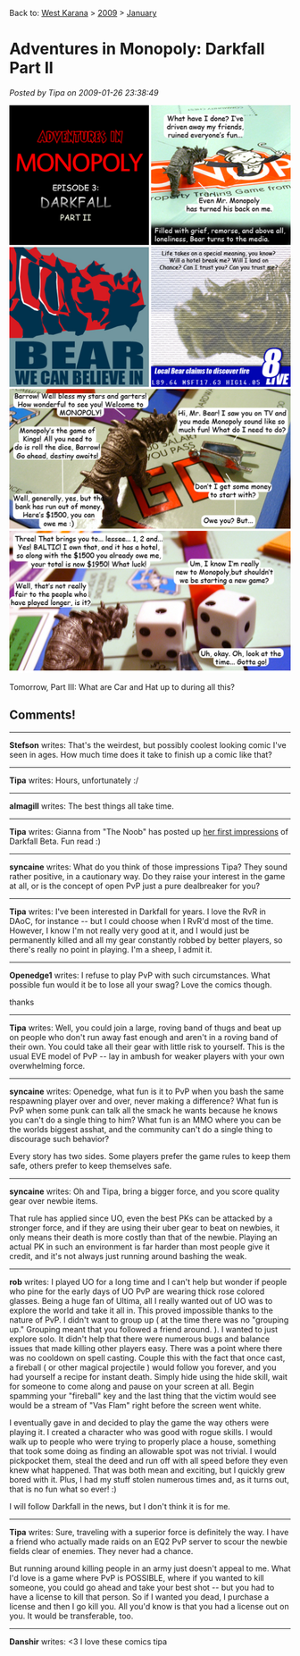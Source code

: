Back to: [West Karana](/posts/westkarana.md) > [2009](/posts/2009/westkarana.md) > [January](./westkarana.md)
# Adventures in Monopoly: Darkfall Part II

*Posted by Tipa on 2009-01-26 23:38:49*

![](../../../uploads/2009/01/beargoespublic.jpg "beargoespublic")

Tomorrow, Part III: What are Car and Hat up to during all this?

## Comments!

---

**Stefson** writes: That's the weirdest, but possibly coolest looking comic I've seen in ages. How much time does it take to finish up a comic like that?

---

**Tipa** writes: Hours, unfortunately :/

---

**almagill** writes: The best things all take time.

---

**Tipa** writes: Gianna from "The Noob" has posted up [her first impressions](http://beta.thenoobcomic.com/df_preview/intro.html) of Darkfall Beta. Fun read :)

---

**syncaine** writes: What do you think of those impressions Tipa? They sound rather positive, in a cautionary way. Do they raise your interest in the game at all, or is the concept of open PvP just a pure dealbreaker for you?

---

**Tipa** writes: I've been interested in Darkfall for years. I love the RvR in DAoC, for instance -- but I could choose when I RvR'd most of the time. However, I know I'm not really very good at it, and I would just be permanently killed and all my gear constantly robbed by better players, so there's really no point in playing. I'm a sheep, I admit it.

---

**Openedge1** writes: I refuse to play PvP with such circumstances. What possible fun would it be to lose all your swag? 
Love the comics though.

thanks

---

**Tipa** writes: Well, you could join a large, roving band of thugs and beat up on people who don't run away fast enough and aren't in a roving band of their own. You could take all their gear with little risk to yourself. This is the usual EVE model of PvP -- lay in ambush for weaker players with your own overwhelming force.

---

**syncaine** writes: Openedge, what fun is it to PvP when you bash the same respawning player over and over, never making a difference? What fun is PvP when some punk can talk all the smack he wants because he knows you can't do a single thing to him? What fun is an MMO where you can be the worlds biggest asshat, and the community can't do a single thing to discourage such behavior?

Every story has two sides. Some players prefer the game rules to keep them safe, others prefer to keep themselves safe.

---

**syncaine** writes: Oh and Tipa, bring a bigger force, and you score quality gear over newbie items. 

That rule has applied since UO, even the best PKs can be attacked by a stronger force, and if they are using their uber gear to beat on newbies, it only means their death is more costly than that of the newbie. Playing an actual PK in such an environment is far harder than most people give it credit, and it's not always just running around bashing the weak.

---

**rob** writes: I played UO for a long time and I can't help but wonder if people who pine for the early days of UO PvP are wearing thick rose colored glasses. Being a huge fan of Ultima, all I really wanted out of UO was to explore the world and take it all in. This proved impossible thanks to the nature of PvP. I didn't want to group up ( at the time there was no "grouping up." Grouping meant that you followed a friend around. ). I wanted to just explore solo. It didn't help that there were numerous bugs and balance issues that made killing other players easy. There was a point where there was no cooldown on spell casting. Couple this with the fact that once cast, a fireball ( or other magical projectile ) would follow you forever, and you had yourself a recipe for instant death. Simply hide using the hide skill, wait for someone to come along and pause on your screen at all. Begin spamming your "fireball" key and the last thing that the victim would see would be a stream of "Vas Flam" right before the screen went white.

I eventually gave in and decided to play the game the way others were playing it. I created a character who was good with rogue skills. I would walk up to people who were trying to properly place a house, something that took some doing as finding an allowable spot was not trivial. I would pickpocket them, steal the deed and run off with all speed before they even knew what happened. That was both mean and exciting, but I quickly grew bored with it. Plus, I had my stuff stolen numerous times and, as it turns out, that is no fun what so ever! :)

I will follow Darkfall in the news, but I don't think it is for me.

---

**Tipa** writes: Sure, traveling with a superior force is definitely the way. I have a friend who actually made raids on an EQ2 PvP server to scour the newbie fields clear of enemies. They never had a chance.

But running around killing people in an army just doesn't appeal to me. What I'd love is a game where PvP is POSSIBLE, where if you wanted to kill someone, you could go ahead and take your best shot -- but you had to have a license to kill that person. So if I wanted you dead, I purchase a license and then I go kill you. All you'd know is that you had a license out on you. It would be transferable, too.

---

**Danshir** writes: <3 I love these comics tipa

